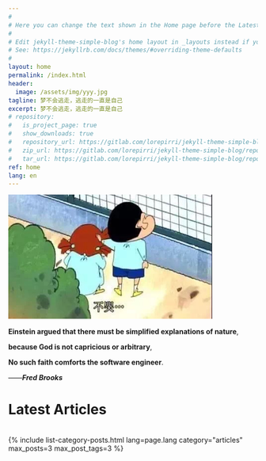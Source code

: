 ```yaml
---
#
# Here you can change the text shown in the Home page before the Latest Posts section.
#
# Edit jekyll-theme-simple-blog's home layout in _layouts instead if you wanna make some changes
# See: https://jekyllrb.com/docs/themes/#overriding-theme-defaults
#
layout: home
permalink: /index.html
header:
  image: /assets/img/yyy.jpg
tagline: 梦不会逃走，逃走的一直是自己
excerpt: 梦不会逃走，逃走的一直是自己
# repository:
#   is_project_page: true
#   show_downloads: true
#   repository_url: https://gitlab.com/lorepirri/jekyll-theme-simple-blog
#   zip_url: https://gitlab.com/lorepirri/jekyll-theme-simple-blog/repository/master/archive.zip
#   tar_url: https://gitlab.com/lorepirri/jekyll-theme-simple-blog/repository/master/archive.tar.gz
ref: home
lang: en
---
```


![要坚强](/assets/img/dd.jpg)

**Einstein argued that there must be simplified explanations of nature**, 

**because God is not capricious or arbitrary**, 

**No such faith comforts the software engineer**.

  ——***Fred Brooks***

<h1>Latest Articles</h1>
<div>&nbsp;</div>
{% include list-category-posts.html lang=page.lang category="articles" max_posts=3 max_post_tags=3 %}
